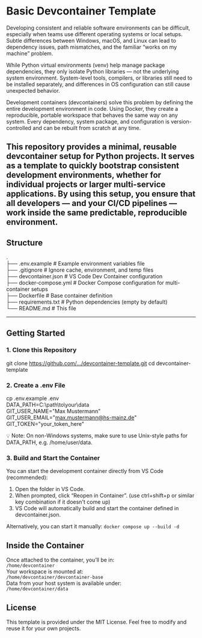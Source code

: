 # Basic Devcontainer Template

Developing consistent and reliable software environments can be difficult, especially when teams use different operating systems or local setups. Subtle differences between Windows, macOS, and Linux can lead to dependency issues, path mismatches, and the familiar “works on my machine” problem.

While Python virtual environments (venv) help manage package dependencies, they only isolate Python libraries — not the underlying system environment. System-level tools, compilers, or libraries still need to be installed separately, and differences in OS configuration can still cause unexpected behavior.

Development containers (devcontainers) solve this problem by defining the entire development environment in code. Using Docker, they create a reproducible, portable workspace that behaves the same way on any system. Every dependency, system package, and configuration is version-controlled and can be rebuilt from scratch at any time.

This repository provides a minimal, reusable devcontainer setup for Python projects. It serves as a template to quickly bootstrap consistent development environments, whether for individual projects or larger multi-service applications. By using this setup, you ensure that all developers — and your CI/CD pipelines — work inside the same predictable, reproducible environment.
---

## Structure
.  
├── .env.example # Example environment variables file  
├── .gitignore # Ignore cache, environment, and temp files  
├── devcontainer.json # VS Code Dev Container configuration  
├── docker-compose.yml # Docker Compose configuration for multi-container setups  
├── Dockerfile # Base container definition  
├── requirements.txt # Python dependencies (empty by default)  
└── README.md # This file



---

## Getting Started

### 1. Clone this Repository


git clone https://github.com/.../devcontainer-template.git
cd devcontainer-template

### 2. Create a .env File
cp .env.example .env  
DATA_PATH=C:\path\to\your\data  
GIT_USER_NAME="Max Mustermann"  
GIT_USER_EMAIL="max.mustermann@hs-mainz.de"  
GIT_TOKEN="your_token_here"  

💡 Note: On non-Windows systems, make sure to use Unix-style paths for DATA_PATH, e.g. /home/user/data.

### 3. Build and Start the Container

You can start the development container directly from VS Code (recommended):

 1. Open the folder in VS Code.
 2. When prompted, click “Reopen in Container”. (use ctrl+shift+p or similar key combination if it doesn't come up)
 3. VS Code will automatically build and start the container defined in devcontainer.json.

Alternatively, you can start it manually:
`docker compose up --build -d`


## Inside the Container
Once attached to the container, you’ll be in:  
`/home/devcontainer`  
Your workspace is mounted at:  
`/home/devcontainer/devcontainer-base`  
Data from your host system is available under:  
`/home/devcontainer/data`  


## License

This template is provided under the MIT License.
Feel free to modify and reuse it for your own projects.
